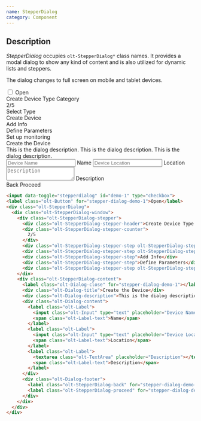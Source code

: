 ```yaml
---
name: StepperDialog
category: Component
---
```


## Description

*StepperDialog* occupies `olt-StepperDialog*` class names. It provides a modal dialog to show any kind of content and is also utilized for dynamic lists and steppers.

The dialog changes to full screen on mobile and tablet devices.

<div class="olt-Card olt-u-padding5">
  <div class="olt-u-marginAuto">
    <input data-toggle="stepperdialog" id="demo-1" type="checkbox">
    <label class="olt-Button" for="stepper-dialog-demo-1">Open</label>
    <div class="olt-StepperDialog">
      <div class="olt-StepperDialog-window">
        <div class="olt-StepperDialog-stepper">
          <div class="olt-StepperDialog-stepper-header">Create Device Type Category</div>
          <div class="olt-StepperDialog-stepper-counter">
            2/5
          </div>
          <div class="olt-StepperDialog-stepper-step olt-StepperDialog-stepper-step--done">Select Type</div>
          <div class="olt-StepperDialog-stepper-step olt-StepperDialog-stepper-step--current">Create Device</div>
          <div class="olt-StepperDialog-stepper-step">Add Info</div>
          <div class="olt-StepperDialog-stepper-step">Define Parameters</div>
          <div class="olt-StepperDialog-stepper-step olt-StepperDialog-stepper-step--last">Set up monitoring</div>
        </div>
        <div class="olt-StepperDialog-content">
          <label class="olt-Dialog-close" for="stepper-dialog-demo-1"></label>
          <div class="olt-Dialog-title">Create the Device</div>
          <div class="olt-Dialog-description">This is the dialog description. This is the dialog description. This is the dialog description.</div>
          <div class="olt-Dialog-content">
            <label class="olt-Label">
              <input class="olt-Input" type="text" placeholder="Device Name" />
              <span class="olt-Label-text">Name</span>
            </label>
            <label class="olt-Label">
              <input class="olt-Input" type="text" placeholder="Device Location" />
              <span class="olt-Label-text">Location</span>
            </label>
            <label class="olt-Label">
              <textarea class="olt-TextArea" placeholder="Description"></textarea>
              <span class="olt-Label-text">Description</span>
            </label>
          </div>
          <div class="olt-Dialog-footer">
            <label class="olt-StepperDialog-back" for="stepper-dialog-demo-1">Back</label>
            <label class="olt-StepperDialog-proceed" for="stepper-dialog-demo-1">Proceed</label>
          </div>
        </div>
      </div>
    </div>
  </div>
</div>

```html
<input data-toggle="stepperdialog" id="demo-1" type="checkbox">
<label class="olt-Button" for="stepper-dialog-demo-1">Open</label>
<div class="olt-StepperDialog">
  <div class="olt-StepperDialog-window">
    <div class="olt-StepperDialog-stepper">
      <div class="olt-StepperDialog-stepper-header">Create Device Type Category</div>
      <div class="olt-StepperDialog-stepper-counter">
        2/5
      </div>
      <div class="olt-StepperDialog-stepper-step olt-StepperDialog-stepper-step--done">Select Type</div>
      <div class="olt-StepperDialog-stepper-step olt-StepperDialog-stepper-step--current">Create Device</div>
      <div class="olt-StepperDialog-stepper-step">Add Info</div>
      <div class="olt-StepperDialog-stepper-step">Define Parameters</div>
      <div class="olt-StepperDialog-stepper-step olt-StepperDialog-stepper-step--last">Set up monitoring</div>
    </div>
    <div class="olt-StepperDialog-content">
      <label class="olt-Dialog-close" for="stepper-dialog-demo-1"></label>
      <div class="olt-Dialog-title">Create the Device</div>
      <div class="olt-Dialog-description">This is the dialog description. This is the dialog description. This is the dialog description.</div>
      <div class="olt-Dialog-content">
        <label class="olt-Label">
          <input class="olt-Input" type="text" placeholder="Device Name" />
          <span class="olt-Label-text">Name</span>
        </label>
        <label class="olt-Label">
          <input class="olt-Input" type="text" placeholder="Device Location" />
          <span class="olt-Label-text">Location</span>
        </label>
        <label class="olt-Label">
          <textarea class="olt-TextArea" placeholder="Description"></textarea>
          <span class="olt-Label-text">Description</span>
        </label>
      </div>
      <div class="olt-Dialog-footer">
        <label class="olt-StepperDialog-back" for="stepper-dialog-demo-1">Back</label>
        <label class="olt-StepperDialog-proceed" for="stepper-dialog-demo-1">Proceed</label>
      </div>
    </div>
  </div>
</div>
```

